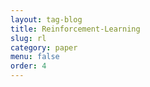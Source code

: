 ```yaml
---
layout: tag-blog
title: Reinforcement-Learning
slug: rl
category: paper
menu: false
order: 4
---
```

